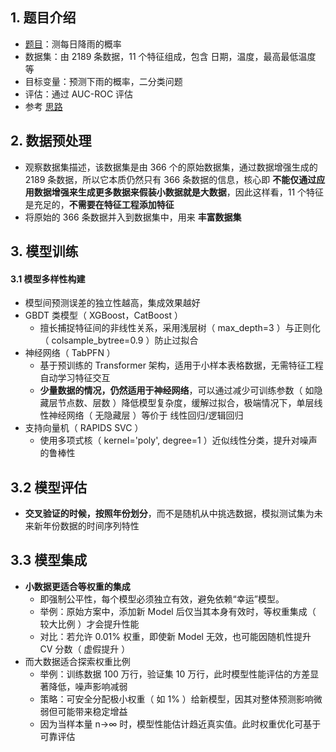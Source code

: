 ## 1. 题目介绍

- [题目](https://www.kaggle.com/competitions/playground-series-s5e3)：测每日降雨的概率
- 数据集：由 2189 条数据，11 个特征组成，包含 日期，温度，最高最低温度 等
- 目标变量：预测下雨的概率，二分类问题
- 评估：通过 AUC-ROC 评估
- 参考 [思路](https://www.kaggle.com/competitions/playground-series-s5e3/discussion/571176)

## 2. 数据预处理

- 观察数据集描述，该数据集是由 366 个的原始数据集，通过数据增强生成的 2189 条数据，所以它本质仍然只有 366 条数据的信息，核心即 **不能仅通过应用数据增强来生成更多数据来假装小数据就是大数据**，因此这样看，11 个特征是充足的，**不需要在特征工程添加特征**
- 将原始的 366 条数据并入到数据集中，用来 **丰富数据集**

## 3. 模型训练

#### 3.1 模型多样性构建

- 模型间预测误差的独立性越高，集成效果越好
- GBDT 类模型（ XGBoost，CatBoost ）
  - 擅长捕捉特征间的非线性关系，采用浅层树（ max_depth=3 ）与正则化（ colsample_bytree=0.9 ）防止过拟合
- 神经网络（ TabPFN ）
  - 基于预训练的 Transformer 架构，适用于小样本表格数据，无需特征工程自动学习特征交互
  - **少量数据的情况，仍然适用于神经网络**，可以通过减少可训练参数（ 如隐藏层节点数、层数 ）降低模型复杂度，缓解过拟合，极端情况下，单层线性神经网络（ 无隐藏层 ）等价于 线性回归/逻辑回归
- 支持向量机（ RAPIDS SVC ）
  - 使用多项式核（ kernel='poly', degree=1 ）近似线性分类，提升对噪声的鲁棒性

## 3.2 模型评估

- **交叉验证的时候，按照年份划分**，而不是随机从中挑选数据，模拟测试集为未来新年份数据的时间序列特性

## 3.3 模型集成

- **小数据更适合等权重的集成**
  - 即强制公平性，每个模型必须独立有效，避免依赖“幸运”模型。
  - 举例：原始方案中，添加新 Model 后仅当其本身有效时，等权重集成（ 较大比例 ）才会提升性能
  - 对比：若允许 0.01% 权重，即使新 Model 无效，也可能因随机性提升 CV 分数（ 虚假提升 ）
- 而大数据适合探索权重比例
  - 举例：训练数据 100 万行，验证集 10 万行，此时模型性能评估的方差显著降低，噪声影响减弱
  - 策略：可安全分配极小权重（ 如 1% ）给新模型，因其对整体预测影响微弱但可能带来稳定增益
  - 因为当样本量 n→∞ 时，模型性能估计趋近真实值。此时权重优化可基于可靠评估

